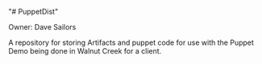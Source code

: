 "# PuppetDist" 

Owner: Dave Sailors

A repository for storing Artifacts and puppet code for use with the Puppet Demo
being done in Walnut Creek for a client.
